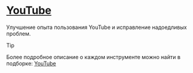 # [YouTube](#youtube)

Улучшение опыта пользования YouTube и исправление надоедливых проблем.

> [!tip]
Более подробное описание о каждом инструменте можно найти в подборке:
[YouTube](/wiki/youtube)
